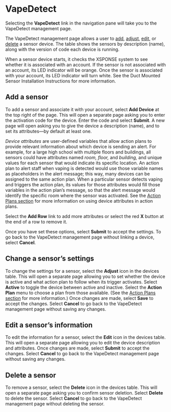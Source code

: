 # VapeDetect

Selecting the **VapeDetect** link in the navigation pane will take you to the VapeDetect management page. 
 
The VapeDetect management page allows a user to [add](vapedetect-management.md#add-a-sensor), [adjust](vapedetect-management.md#change-a-sensor's-settings), [edit](vapedetect-management.md#edit-a-sensor's-information), or [delete](vapedetect-management.md#delete-a-sensor) a sensor device. The table shows the sensors by description (name), along with the version of code each device is running. 

When a sensor device starts, it checks the XSPONSE system to see whether it is associated with an account. If the sensor is not associated with an account, its LED indicator will be orange. Once the sensor is associated with your account, its LED indicator will turn white. See the Duct Mounted Sensor Installation Instructions for more information.

## Add a sensor
To add a sensor and associate it with your account, select **Add Device** at the top right of the page. This will open a separate page asking you to enter the activation code for the device. Enter the code and select **Submit**. A new page will open asking you to give the device a description (name), and to set its attributes—by default at least one. 

_Device attributes_ are user-defined variables that allow action plans to provide relevant information about which device is sending an alert. For example, for a large high school with multiple floors and buildings, all sensors could have attributes named _room, floor,_ and _building,_ and unique values for each sensor that would indicate its specific location. An action plan to alert staff when vaping is detected would use those variable names as placeholders in the alert message; this way, many devices can be assigned to the same action plan. When a particular sensor detects vaping and triggers the action plan, its values for those attributes would fill those variables in the action plan’s message, so that the alert message would identify the specific room where the sensor was activated. See the [Action Plans section](general-ops/action-plans.md) for more information on using device attributes in action plans. 

Select the **Add Row** link to add more attributes or select the red **X** button at the end of a row to remove it. 

Once you have set these options, select **Submit** to accept the settings. To go back to the VapeDetect management page without linking a device, select **Cancel**.
 
## Change a sensor’s settings
To change the settings for a sensor, select the **Adjust** icon in the devices table. This will open a separate page allowing you to set whether the device is active and what action plan to follow when its trigger activates. Select **Active** to toggle the device between active and inactive. Select the **Action Plan** menu to choose a plan from those available. (See the [Action Plans section](general-ops/action-plans.md) for more information.) Once changes are made, select **Save** to accept the changes. Select **Cancel** to go back to the VapeDetect management page without saving any changes.

## Edit a sensor’s information
To edit the information for a sensor, select the **Edit** icon in the devices table. This will open a separate page allowing you to edit the device description and attributes. Once changes are made, select **Submit** to accept the changes. Select **Cancel** to go back to the VapeDetect management page without saving any changes.

## Delete a sensor
To remove a sensor, select the **Delete** icon in the devices table. This will open a separate page asking you to confirm sensor deletion. Select **Delete** to delete the sensor. Select **Cancel** to go back to the VapeDetect management page without deleting the sensor.
